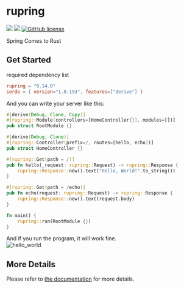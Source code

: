 # rupring

![](https://img.shields.io/badge/language-Rust-red) ![](https://img.shields.io/badge/version-0.14.0-brightgreen) [![GitHub license](https://img.shields.io/badge/license-MIT-blue.svg)](https://github.com/myyrakle/rupring/blob/master/LICENSE)

Spring Comes to Rust

## Get Started

required dependency list

```toml
rupring = "0.14.0"
serde = { version="1.0.193", features=["derive"] }
```

And you can write your server like this:

```rust
#[derive(Debug, Clone, Copy)]
#[rupring::Module(controllers=[HomeController{}], modules=[])]
pub struct RootModule {}

#[derive(Debug, Clone)]
#[rupring::Controller(prefix=/, routes=[hello, echo])]
pub struct HomeController {}

#[rupring::Get(path = /)]
pub fn hello(_request: rupring::Request) -> rupring::Response {
    rupring::Response::new().text("Hello, World!".to_string())
}

#[rupring::Get(path = /echo)]
pub fn echo(request: rupring::Request) -> rupring::Response {
    rupring::Response::new().text(request.body)
}

fn main() {
    rupring::run(RootModule {})
}
```

And if you run the program, it will work fine.  
![hello_world](https://github.com/user-attachments/assets/76d30d84-c7ed-4723-83fc-9394874c9779)

## More Details

Please refer to [the documentation](https://docs.rs/rupring/latest/rupring) for more details.
